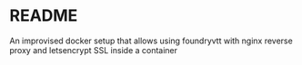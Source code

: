 # README

An improvised docker setup that allows using foundryvtt with nginx reverse proxy and letsencrypt SSL inside a container